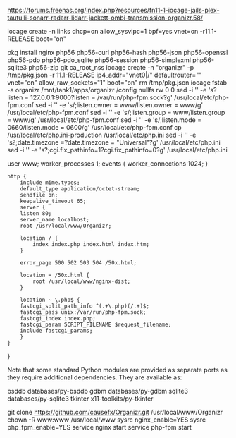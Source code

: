 https://forums.freenas.org/index.php?resources/fn11-1-iocage-jails-plex-tautulli-sonarr-radarr-lidarr-jackett-ombi-transmission-organizr.58/

iocage create -n links dhcp=on allow_sysvipc=1 bpf=yes vnet=on -r11.1-RELEASE boot="on"


pkg install nginx php56 php56-curl php56-hash php56-json php56-openssl php56-pdo php56-pdo_sqlite php56-session php56-simplexml php56-sqlite3 php56-zip git ca_root_nss
iocage create -n "organizr" -p /tmp/pkg.json -r 11.1-RELEASE ip4_addr="vnet0|<IP>/<MASK>" defaultrouter="<GATEWAY>" vnet="on" allow_raw_sockets="1" boot="on"
rm /tmp/pkg.json
iocage fstab -a organizr /mnt/tank1/apps/organizr /config nullfs rw 0 0
sed -i '' -e 's?listen = 127.0.0.1:9000?listen = /var/run/php-fpm.sock?g' /usr/local/etc/php-fpm.conf
sed -i '' -e 's/;listen.owner = www/listen.owner = www/g' /usr/local/etc/php-fpm.conf
sed -i '' -e 's/;listen.group = www/listen.group = www/g' /usr/local/etc/php-fpm.conf
sed -i '' -e 's/;listen.mode = 0660/listen.mode = 0600/g' /usr/local/etc/php-fpm.conf
cp /usr/local/etc/php.ini-production /usr/local/etc/php.ini
sed -i '' -e 's?;date.timezone =?date.timezone = "Universal"?g' /usr/local/etc/php.ini
sed -i '' -e 's?;cgi.fix_pathinfo=1?cgi.fix_pathinfo=0?g' /usr/local/etc/php.ini


user www;
worker_processes 1;
    events {
        worker_connections 1024;
    }

    http {
        include mime.types;
        default_type application/octet-stream;
        sendfile on;
        keepalive_timeout 65;
        server {
        listen 80;
        server_name localhost;
        root /usr/local/www/Organizr;

        location / {
            index index.php index.html index.htm;
        }

        error_page 500 502 503 504 /50x.html;

        location = /50x.html {
            root /usr/local/www/nginx-dist;
        }

        location ~ \.php$ {
        fastcgi_split_path_info ^(.+\.php)(/.+)$;
        fastcgi_pass unix:/var/run/php-fpm.sock;
        fastcgi_index index.php;
        fastcgi_param SCRIPT_FILENAME $request_filename;
        include fastcgi_params;
        }
    }
}


Note that some standard Python modules are provided as separate ports
as they require additional dependencies. They are available as:

bsddb           databases/py-bsddb
gdbm            databases/py-gdbm
sqlite3         databases/py-sqlite3
tkinter         x11-toolkits/py-tkinter


git clone https://github.com/causefx/Organizr.git /usr/local/www/Organizr
chown -R www:www /usr/local/www
sysrc nginx_enable=YES
sysrc php_fpm_enable=YES
service nginx start
service php-fpm start
